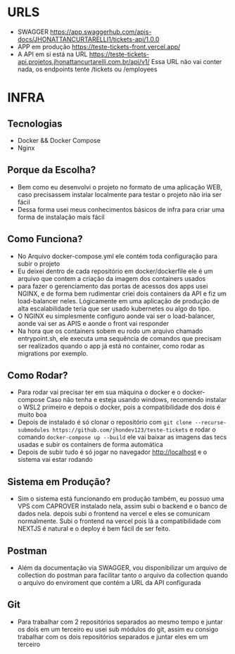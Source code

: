 # URLS
- SWAGGER <https://app.swaggerhub.com/apis-docs/JHONATTANCURTARELLI1/tickets-api/1.0.0>
- APP em produção <https://teste-tickets-front.vercel.app/>
- A API em si está na URL <https://teste-tickets-api.projetos.jhonattancurtarelli.com.br/api/v1/>
Essa URL não vai conter nada, os endpoints tente /tickets ou /employees

# INFRA

## Tecnologias
- Docker && Docker Compose
- Nginx

## Porque da Escolha?
- Bem como eu desenvolvi o projeto no formato de uma aplicação WEB, caso precisassem instalar localmente
  para testar o projeto não iria ser fácil
- Dessa forma usei meus conhecimentos básicos de infra para criar uma forma de instalação mais fácil

## Como Funciona?
- No Arquivo docker-compose.yml ele contém toda configuração para subir o projeto
- Eu deixei dentro de cada repositório em docker/dockerfile ele é um arquivo que contem a criação da imagem
  dos containers usados
- para fazer o gerenciamento das portas de acessos dos apps usei NGINX, e de forma bem rudimentar
  criei dois containers da API e fiz um load-balancer neles. Lógicamente em uma aplicação de produção de alta
  escalabilidade teria que ser usado kubernetes ou algo do tipo.
- O NGINX eu simplesmente configuro aonde vai ser o load-balancer, aonde vai ser as APIS e aonde o front vai
  responder
- Na hora que os containers sobem eu rodo um arquivo chamado entrypoint.sh, ele executa uma sequência de comandos
  que precisam ser realizados quando o app já está no container, como rodar as migrations por exemplo.

## Como Rodar?
- Para rodar vai precisar ter em sua máquina o docker e o docker-compose
  Caso não tenha e esteja usando windows, recomendo instalar o WSL2 primeiro e depois o docker, pois a
  compatibilidade dos dois é muito boa
- Depois de instalado é só clonar o repositório com `git clone --recurse-submodules https://github.com/jhondev123/teste-tickets` 
e rodar o comando `docker-compose up --build` ele vai
  baixar as imagens das tecs usadas e subir os containers de forma automática
- Depois de subir tudo é só jogar no navegador <http://localhost> e o sistema vai estar rodando

## Sistema em Produção?
- Sim o sistema está funcionando em produção também, eu possuo uma VPS com CAPROVER instalado nela, assim subi
  o backend e o banco de dados nela. depois subi o frontend na vercel e eles se comunicam normalmente.
  Subi o frontend na vercel pois lá a compatibilidade com NEXTJS é natural e o deploy é bem fácil de ser feito.

## Postman
- Além da documentação via SWAGGER, vou disponibilizar um arquivo de collection do postman para facilitar
  tanto o arquivo da collection quando o arquivo do enviroment que contém a URL da API configurada

## Git
- Para trabalhar com 2 repositórios separados ao mesmo tempo e juntar os dois em um terceiro eu usei
  sub módulos do git, assim eu consigo trabalhar com os dois repositórios separados e juntar eles em um terceiro
